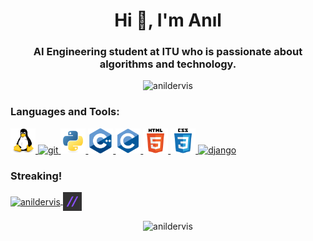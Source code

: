 <h1 align="center">Hi 👋, I'm Anıl</h1>
<h3 align="center">AI Engineering student at ITU who is passionate about algorithms and technology.</h3>

<p align="center"> <img src="https://komarev.com/ghpvc/?username=anildervis&label=Profile%20Views&color=blue&style=flat" alt="anildervis" /> </p>

<h3 align="left">Languages and Tools:</h3>
<p align="left"> <a href="https://www.linux.org/" target="_blank" rel="noreferrer"><img src="https://raw.githubusercontent.com/devicons/devicon/master/icons/linux/linux-original.svg" alt="linux" width="40" height="40"/></a><a href="https://git-scm.com/" target="_blank" rel="noreferrer"> <img src="https://www.vectorlogo.zone/logos/git-scm/git-scm-icon.svg" alt="git" width="40" height="40"/> </a> <a href="https://www.python.org" target="_blank" rel="noreferrer"> <img src="https://raw.githubusercontent.com/devicons/devicon/master/icons/python/python-original.svg" alt="python" width="40" height="40"/> </a> <a href="https://www.w3schools.com/cpp/" target="_blank" rel="noreferrer"> <img src="https://raw.githubusercontent.com/devicons/devicon/master/icons/cplusplus/cplusplus-original.svg" alt="cplusplus" width="40" height="40"/> </a> <a href="https://www.cprogramming.com/" target="_blank" rel="noreferrer"> <img src="https://raw.githubusercontent.com/devicons/devicon/master/icons/c/c-original.svg" alt="c" width="40" height="40"/> </a> <a href="https://www.w3.org/html/" target="_blank" rel="noreferrer"> <img src="https://raw.githubusercontent.com/devicons/devicon/master/icons/html5/html5-original-wordmark.svg" alt="html5" width="40" height="40"/></a><a href="https://www.w3schools.com/css/" target="_blank" rel="noreferrer"> <img src="https://raw.githubusercontent.com/devicons/devicon/master/icons/css3/css3-original-wordmark.svg" alt="css3" width="40" height="40"/> </a> <a href="https://www.djangoproject.com/" target="_blank" rel="noreferrer"> <img src="https://cdn.worldvectorlogo.com/logos/django.svg" alt="django" width="40" height="40"/> </a> </p>

<h3 align="left">Streaking!</h3>
<p align="left">
<a href="https://www.leetcode.com/anildervis" target="blank"><img align="center" src="https://raw.githubusercontent.com/rahuldkjain/github-profile-readme-generator/master/src/images/icons/Social/leet-code.svg" alt="anildervis" height="30" width="40" /> </a> <a href="https://algoleague.com/profile/anildervis/overview" target="blank"><img align="center" src="./images/algoleague.svg" alt="anildervis" height="30" width="30" /></a>
</p>

<p align="center"> <img align="center" src="https://github-readme-streak-stats.herokuapp.com/?user=anildervis&" alt="anildervis" /></p>